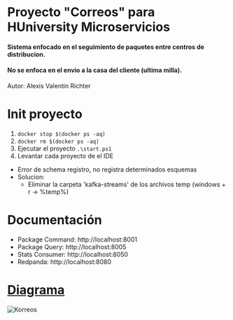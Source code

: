 # Proyecto "Correos" para HUniversity Microservicios
#### Sistema enfocado en el seguimiento de paquetes entre centros de distribucion.
#### No se enfoca en el envio a la casa del cliente (ultima milla).
Autor: Alexis Valentin Richter

# Init proyecto
1. ```docker stop $(docker ps -aq)```
2. ```docker rm $(docker ps -aq)```
3. Ejecutar el proyecto ```.\start.ps1```
4. Levantar cada proyecto de el IDE

- Error de schema registro, no registra determinados esquemas
- Solucion:
  - Eliminar la carpeta 'kafka-streams' de los archivos temp (windows + r -> %temp%)

# Documentación
- Package Command: http://localhost:8001
- Package Query: http://localhost:8005
- Stats Consumer: http://localhost:8050
- Redpanda: http://localhost:8080

# [Diagrama](https://excalidraw.com/#json=TUPshf7i5k_mR55FC9Doc,FPde73sDSsVpDiIgMHhCpA)
![Korreos](https://github.com/user-attachments/assets/f907bb69-b1a5-4631-ab0c-8e9eb2ee31e6)
